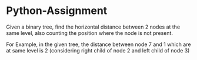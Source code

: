 # Python-Assignment
Given a binary tree, find the horizontal distance between 2 nodes at the same level, also
counting the position where the node is not present.

For Example, in the given tree, the distance between node 7 and 1 which are at same level is 2
(considering right child of node 2 and left child of node 3)
